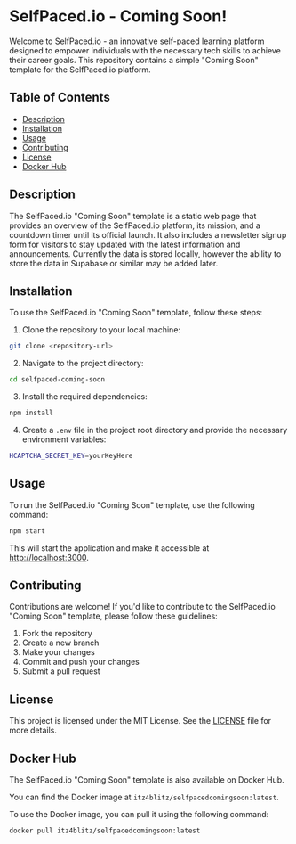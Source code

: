 # SelfPaced.io - Coming Soon!

Welcome to SelfPaced.io - an innovative self-paced learning platform designed to empower individuals with the necessary tech skills to achieve their career goals. This repository contains a simple "Coming Soon" template for the SelfPaced.io platform.

## Table of Contents

- [Description](#description)
- [Installation](#installation)
- [Usage](#usage)
- [Contributing](#contributing)
- [License](#license)
- [Docker Hub](#docker-hub)


## Description

The SelfPaced.io "Coming Soon" template is a static web page that provides an overview of the SelfPaced.io platform, its mission, and a countdown timer until its official launch. It also includes a newsletter signup form for visitors to stay updated with the latest information and announcements. Currently the data is stored locally, however the ability to store the data in Supabase or similar may be added later.

## Installation

To use the SelfPaced.io "Coming Soon" template, follow these steps:

1. Clone the repository to your local machine:

```bash
git clone <repository-url>
```

2. Navigate to the project directory:

```bash
cd selfpaced-coming-soon
```

3. Install the required dependencies:

```bash
npm install
```

4. Create a `.env` file in the project root directory and provide the necessary environment variables:

```bash
HCAPTCHA_SECRET_KEY=yourKeyHere
```

## Usage

To run the SelfPaced.io "Coming Soon" template, use the following command:

```bash
npm start
```


This will start the application and make it accessible at [http://localhost:3000](http://localhost:3000).

## Contributing

Contributions are welcome! If you'd like to contribute to the SelfPaced.io "Coming Soon" template, please follow these guidelines:

1. Fork the repository
2. Create a new branch
3. Make your changes
4. Commit and push your changes
5. Submit a pull request

## License

This project is licensed under the MIT License. See the [LICENSE](LICENSE) file for more details.

## Docker Hub

The SelfPaced.io "Coming Soon" template is also available on Docker Hub. 

You can find the Docker image at `itz4blitz/selfpacedcomingsoon:latest`. 

To use the Docker image, you can pull it using the following command:

```bash
docker pull itz4blitz/selfpacedcomingsoon:latest
```